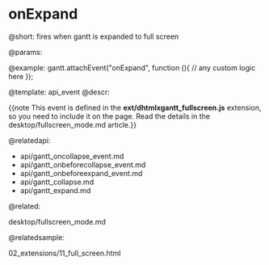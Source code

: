 onExpand
=============


@short:
	fires when gantt is expanded to full screen

@params:

@example:
gantt.attachEvent("onExpand", function (){
    // any custom logic here
});

@template:	api_event
@descr:

{{note This event is defined in the **ext/dhtmlxgantt_fullscreen.js** extension, so you need to include it on the page. Read the details in the desktop/fullscreen_mode.md article.}}




@relatedapi:

- api/gantt_oncollapse_event.md
- api/gantt_onbeforecollapse_event.md
- api/gantt_onbeforeexpand_event.md
- api/gantt_collapse.md
- api/gantt_expand.md

@related:

desktop/fullscreen_mode.md

@relatedsample:

02_extensions/11_full_screen.html